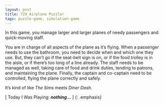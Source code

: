 ```yaml
---
layout: post
title: 729 Airplane Puzzler
tags: puzzle-game, simulation-game
---
```

In this game, you manage larger and larger planes of needy passengers and quick-moving staff.

You are in charge of all aspects of the plane as it’s flying.  When a passenger needs to use the bathroom, you need to decide when and which one they use.  But, they can’t go if the seat-belt sign is on, or if the food trolley is in the aisle, or if there’s too long of a line already.  The staff needs to be managed as well, taking care of food and drink duties, tending to patrons, and maintaining the plane.  Finally, the captain and co-captain need to be controlled, flying the plane correctly and safely.

It’s kind of like *The Sims* meets *Diner Dash*.

[ Today I Was Playing: ***nothing...*** ]
{: .emphasis}